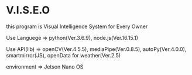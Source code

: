 # V.I.S.E.O

this program is Visual Intelligence System for Every Owner

Use Languege => python(Ver.3.6.9), node.js(Ver.16.15.1)

Use API(lib) => openCV(Ver.4.5.5), mediaPipe(Ver.0.8.5), autoPy(Ver.4.0.0), smartmirror(JS), openData for weather(Ver.2.5)

environment => Jetson Nano OS

